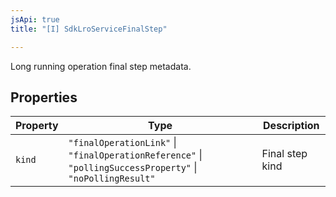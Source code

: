 ```yaml
---
jsApi: true
title: "[I] SdkLroServiceFinalStep"

---
```

Long running operation final step metadata.

## Properties

| Property | Type | Description |
| ------ | ------ | ------ |
| `kind` | `"finalOperationLink"` \| `"finalOperationReference"` \| `"pollingSuccessProperty"` \| `"noPollingResult"` | Final step kind |
